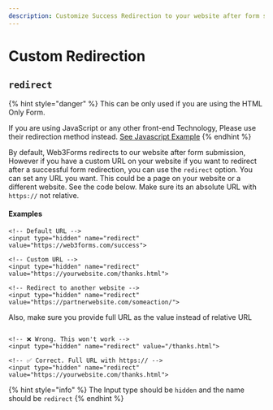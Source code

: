```yaml
---
description: Customize Success Redirection to your website after form submission
---
```


# Custom Redirection

## `redirect`

{% hint style="danger" %}
This can be only used if you are using the HTML Only Form.

If you are using JavaScript or any other front-end Technology, Please use their redirection method instead. [See Javascript Example](../../how-to-guides/html-and-javascript.md)
{% endhint %}

By default, Web3Forms redirects to our website after form submission, However if you have a custom URL on your website if you want to redirect after a successful form redirection, you can use the `redirect` option. You can set any URL you want. This could be a page on your website or a different website. See the code below. Make sure its an absolute URL with `https://` not relative.&#x20;

#### Examples

```markup
<!-- Default URL -->
<input type="hidden" name="redirect" value="https://web3forms.com/success">

<!-- Custom URL -->
<input type="hidden" name="redirect" value="https://yourwebsite.com/thanks.html">

<!-- Redirect to another website -->
<input type="hidden" name="redirect" value="https://partnerwebsite.com/someaction/">
```

Also, make sure you provide full URL as the value instead of relative URL

```markup

<!-- ❌ Wrong. This won't work -->
<input type="hidden" name="redirect" value="/thanks.html">

<!-- ✅ Correct. Full URL with https:// -->
<input type="hidden" name="redirect" value="https://yourwebsite.com/thanks.html">

```

{% hint style="info" %}
The Input type should be `hidden` and the name should be `redirect`
{% endhint %}
